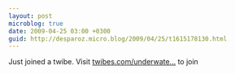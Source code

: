 ```yaml
---
layout: post
microblog: true
date: 2009-04-25 03:00 +0300
guid: http://desparoz.micro.blog/2009/04/25/t1615178130.html
---
```

Just joined a twibe. Visit [twibes.com/underwate...](http://twibes.com/underwaterphotography) to join
